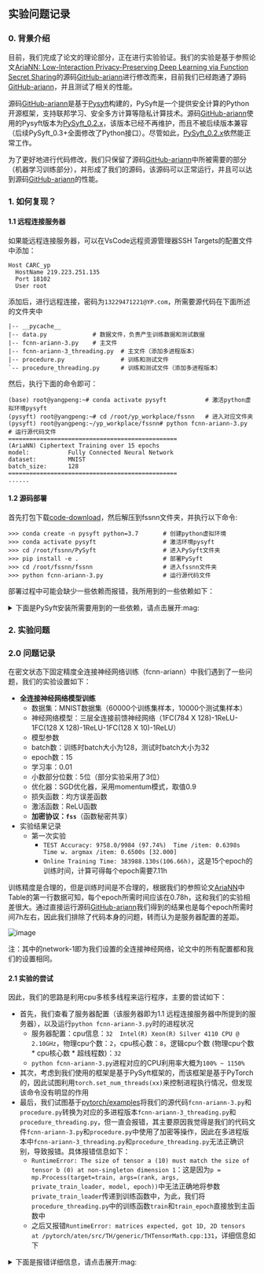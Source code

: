 ## 实验问题记录

### 0. 背景介绍

目前，我们完成了论文的理论部分，正在进行实验验证。我们的实验是基于参照论文[AriaNN: Low-Interaction Privacy-Preserving Deep Learning via Function Secret Sharing](https://petsymposium.org/popets/2022/popets-2022-0015.php)的源码[GitHub-ariann](https://github.com/LaRiffle/ariann)进行修改而来，目前我们已经跑通了源码[GitHub-ariann](https://github.com/LaRiffle/ariann)，并且测试了相关的性能。

源码[GitHub-ariann](https://github.com/LaRiffle/ariann)是基于[Pysyft](https://github.com/OpenMined/PySyft)构建的，PySyft是一个提供安全计算的Python开源框架，支持联邦学习、安全多方计算等隐私计算技术。源码[GitHub-ariann](https://github.com/LaRiffle/ariann)使用的Pysyft版本为[PySyft_0.2.x](https://github.com/OpenMined/PySyft/tree/PySyft/syft_0.2.x)，该版本已经不再维护，而且不被后续版本兼容（后续PySyft_0.3+全面修改了Python接口）。尽管如此，[PySyft_0.2.x](https://github.com/OpenMined/PySyft/tree/PySyft/syft_0.2.x)依然能正常工作。

为了更好地进行代码修改，我们只保留了源码[GitHub-ariann](https://github.com/LaRiffle/ariann)中所被需要的部分（机器学习训练部分），并形成了我们的源码，该源码可以正常运行，并且可以达到源码[GitHub-ariann](https://github.com/LaRiffle/ariann)的性能。

### 1. 如何复现？

#### 1.1 远程连接服务器

如果能远程连接服务器，可以在VsCode远程资源管理器SSH Targets的配置文件中添加：
```
Host CARC_yp
  HostName 219.223.251.135
  Port 18102
  User root
```
添加后，进行远程连接，密码为`13229471221@YP.com`，所需要源代码在下面所述的文件夹中
```
|-- __pycache__
|-- data.py             # 数据文件，负责产生训练数据和测试数据
|-- fcnn-ariann-3.py    # 主文件
|-- fcnn-ariann-3_threading.py  # 主文件（添加多进程版本）
|-- procedure.py                # 训练和测试文件
`-- procedure_threading.py      # 训练和测试文件（添加多进程版本）

```

然后，执行下面的命令即可：
```
(base) root@yangpeng:~# conda activate pysyft           # 激活python虚拟环境pysyft
(pysyft) root@yangpeng:~# cd /root/yp_workplace/fssnn   # 进入对应文件夹
(pysyft) root@yangpeng:~/yp_workplace/fssnn# python fcnn-ariann-3.py    # 运行源代码文件
================================================
(AriaNN) Ciphertext Training over 15 epochs
model:           Fully Connected Neural Network
dataset:         MNIST
batch_size:      128
================================================
......
```


#### 1.2 源码部署

首先打包下载[code-download](https://resource-1305526482.cos.ap-guangzhou.myqcloud.com/Code/fssnn.zip)，然后解压到fssnn文件夹，并执行以下命令:

```
>>> conda create -n pysyft python=3.7       # 创建python虚拟环境
>>> conda activate pysyft                   # 激活环境pysyft
>>> cd /root/fssnn/PySyft                   # 进入PySyft文件夹
>>> pip install -e .                        # 部署PySyft
>>> cd /root/fssnn/fssnn                    # 进入fssnn文件夹
>>> python fcnn-ariann-3.py                 # 运行源代码文件 
```

部署过程中可能会缺少一些依赖而报错，我所用到的一些依赖如下：

<details>
<summary>下面是PySyft安装所需要用到的一些依赖，请点击展开:mag:</summary>

```
Package              Version     Editable project location
-------------------- ----------- --------------------------------
aioice               0.6.18
aiortc               0.9.28
attrs                22.1.0
av                   8.1.0
backcall             0.2.0
beautifulsoup4       4.11.1
bidict               0.22.0
bleach               5.0.1
certifi              2022.9.24
cffi                 1.15.1
chardet              3.0.4
click                7.1.2
crc32c               2.3
cryptography         38.0.4
debugpy              1.6.4
decorator            5.1.1
defusedxml           0.7.1
dill                 0.3.6
entrypoints          0.4
fastjsonschema       2.16.2
Flask                1.1.4
Flask-SocketIO       4.2.1
idna                 2.8
importlib-metadata   5.1.0
importlib-resources  1.5.0
ipykernel            6.9.2
ipython              7.34.0
ipython-genutils     0.2.0
itsdangerous         1.1.0
jedi                 0.18.2
Jinja2               2.11.3
jsonschema           4.17.3
jupyter-client       7.1.2
jupyter_core         4.12.0
jupyterlab-pygments  0.2.2
lz4                  3.0.2
MarkupSafe           2.1.1
matplotlib-inline    0.1.6
mistune              0.8.4
msgpack              1.0.4
msgpack-numpy        0.4.8
nbclient             0.5.13
nbconvert            6.4.5
nbformat             5.7.0
nest-asyncio         1.5.6
netifaces            0.11.0
notebook             5.7.8
numpy                1.18.5
openmined.threepio   0.2.0
pandocfilters        1.5.0
parso                0.8.3
pexpect              4.8.0
phe                  1.4.0
pickleshare          0.7.5
Pillow               9.3.0
pip                  22.2.2
pkgutil_resolve_name 1.3.10
prometheus-client    0.15.0
prompt-toolkit       3.0.36
protobuf             3.19.0
psutil               5.7.0
ptyprocess           0.7.0
pyarrow              2.0.0
pycparser            2.21
pyee                 9.0.4
Pygments             2.13.0
pylibsrtp            0.7.1
pyrsistent           0.19.2
python-dateutil      2.8.2
python-engineio      4.3.4
python-socketio      5.7.2
pyzmq                24.0.1
requests             2.22.0
requests-toolbelt    0.9.1
RestrictedPython     5.2
scipy                1.4.1
Send2Trash           1.8.0
setuptools           63.4.1
six                  1.16.0
soupsieve            2.3.2.post1
sycret               0.1.3
syft                 0.2.9       /root/yp_workplace/ariann/PySyft
syft-proto           0.5.3
tblib                1.6.0
terminado            0.13.3
testpath             0.6.0
torch                1.4.0
torchvision          0.5.0
tornado              4.5.3
traitlets            5.7.1
typing_extensions    4.4.0
urllib3              1.25.11
wcwidth              0.2.5
webencodings         0.5.1
websocket-client     0.57.0
websockets           8.1
Werkzeug             1.0.1
wheel                0.37.1
zipp                 3.11.0
```
</details>

### 2. 实验问题

### 2.0 问题记录

在密文状态下固定精度全连接神经网络训练（fcnn-ariann）中我们遇到了一些问题，我们的实验设置如下：
+ **全连接神经网络模型训练**
  +  数据集：MNIST数据集（60000个训练集样本，10000个测试集样本）
  +  神经网络模型：三层全连接前馈神经网络（1FC(784 X 128)-1ReLU-1FC(128 X 128)-1ReLU-1FC(128 X 10)-1ReLU）
  +  模型参数
    + batch数：训练时batch大小为128，测试时batch大小为32
    + epoch数：15
    + 学习率：0.01
    + 小数部分位数：5位（部分实验采用了3位）
  + 优化器：SGD优化器，采用momentum模式，取值0.9
  + 损失函数：均方误差函数
  + 激活函数：ReLU函数
  + **加密协议：`fss`**（函数秘密共享） 
+ 实验结果记录
  + 第一次实验
    + `TEST Accuracy: 9758.0/9984 (97.74%) 	Time /item: 0.6398s 	Time w. argmax /item: 0.6500s [32.000]`
    + `Online Training Time: 383988.130s(106.66h)`，这是15个epoch的训练时间，计算可得每个epoch需要7.11h

训练精度是合理的，但是训练时间是不合理的，根据我们的参照论文[AriaNN](https://petsymposium.org/popets/2022/popets-2022-0015.php)中Table的第一行数据可知，每个epoch所需时间应该在0.78h，这和我们的实验相差很大。通过直接运行源码[GitHub-ariann](https://github.com/LaRiffle/ariann)我们得到的结果也是每个epoch所需时间7h左右，因此我们排除了代码本身的问题，转而认为是服务器配置的差距。

![image](https://user-images.githubusercontent.com/66773755/208018770-b1300bb3-f9c0-42fc-adc8-c2c7d29dd2ec.png)


注：其中的network-1即为我们设置的全连接神经网络，论文中的所有配置都和我们的设置相同。

#### 2.1 实验的尝试

因此，我们的思路是利用cpu多核多线程来运行程序，主要的尝试如下：
+ 首先，我们查看了服务器配置（该服务器即为1.1 远程连接服务器中所提到的服务器），以及运行`python fcnn-ariann-3.py`时的进程状况
    + 服务器配置：cpu信息：`32  Intel(R) Xeon(R) Silver 4110 CPU @ 2.10GHz`，物理cpu个数：`2`，cpu核心数：`8`，逻辑cpu个数 (物理cpu个数 * cpu核心数 * 超线程数)：`32`
    + `python fcnn-ariann-3.py`进程对应的CPU利用率大概为`100% ~ 1150%`
+ 其次，考虑到我们使用的框架是基于PySyft框架的，而该框架是基于PyTorch的，因此试图利用`torch.set_num_threads(xx)`来控制进程执行情况，但发现该命令没有明显的作用
+ 最后，我们试图基于[pytorch/examples](https://github.com/pytorch/examples/tree/main/mnist_hogwild)将我们的源代码`fcnn-ariann-3.py`和`procedure.py`转换为对应的多进程版本`fcnn-ariann-3_threading.py`和`procedure_threading.py`，但一直会报错，其主要原因我觉得是我们的代码文件`fcnn-ariann-3.py`和`procedure.py`中使用了加密等操作，因此在多进程版本中`fcnn-ariann-3_threading.py`和`procedure_threading.py`无法正确识别，导致报错。具体报错信息如下：
  + `RuntimeError: The size of tensor a (10) must match the size of tensor b (0) at non-singleton dimension 1`：这是因为`p = mp.Process(target=train, args=(rank, args, private_train_loader, model, epoch))`中无法正确地将参数`private_train_loader`传递到训练函数中，为此，我们将`procedure_threading.py`中的训练函数`train`和`train_epoch`直接放到主函数中
  + 之后又报错`RuntimeError: matrices expected, got 1D, 2D tensors at /pytorch/aten/src/TH/generic/THTensorMath.cpp:131`，详细信息如下

<details>
<summary>下面是报错详细信息，请点击展开:mag:</summary>
```
(pysyft) root@yangpeng:~/yp_workplace/fssnn# python fcnn-ariann-3_threading.py
================================================
(AriaNN) Ciphertext Training over 15 epochs
model:           Fully Connected Neural Network
dataset:         MNIST
batch_size:      128
================================================
Process Process-1:
Traceback (most recent call last):
  File "/root/yp_workplace/ariann/PySyft/syft/frameworks/torch/tensors/interpreters/native.py", line 439, in handle_func_command
    cmd, args_, kwargs_, return_args_type=True
  File "/root/yp_workplace/ariann/PySyft/syft/generic/frameworks/hook/hook_args.py", line 170, in unwrap_args_from_function
    new_args = args_hook_function(args_)
  File "/root/yp_workplace/ariann/PySyft/syft/generic/frameworks/hook/hook_args.py", line 360, in <lambda>
    return lambda x: f(lambdas, x)
  File "/root/yp_workplace/ariann/PySyft/syft/generic/frameworks/hook/hook_args.py", line 538, in three_fold
    lambdas[0](args_[0], **kwargs),
  File "/root/yp_workplace/ariann/PySyft/syft/generic/frameworks/hook/hook_args.py", line 335, in <lambda>
    else lambda i: forward_func[type(i)](i)
  File "/root/yp_workplace/ariann/PySyft/syft/frameworks/torch/hook/hook_args.py", line 27, in <lambda>
    else (_ for _ in ()).throw(PureFrameworkTensorFoundError),
  File "/root/yp_workplace/ariann/PySyft/syft/frameworks/torch/hook/hook_args.py", line 27, in <genexpr>
    else (_ for _ in ()).throw(PureFrameworkTensorFoundError),
syft.exceptions.PureFrameworkTensorFoundError

During handling of the above exception, another exception occurred:

Traceback (most recent call last):
  File "/root/miniconda3/envs/pysyft/lib/python3.7/multiprocessing/process.py", line 297, in _bootstrap
    self.run()
  File "/root/miniconda3/envs/pysyft/lib/python3.7/multiprocessing/process.py", line 99, in run
    self._target(*self._args, **self._kwargs)
  File "/root/yp_workplace/fssnn/fcnn-ariann-3_threading.py", line 104, in train
    train_epoch(args, model, private_train_loader, optimizer, epoch)
  File "/root/yp_workplace/fssnn/fcnn-ariann-3_threading.py", line 129, in train_epoch
    loss[0] = forward(optimizer, model, data, target)   # 前向传播
  File "/root/yp_workplace/fssnn/fcnn-ariann-3_threading.py", line 119, in forward
    output = model(data)
  File "/root/miniconda3/envs/pysyft/lib/python3.7/site-packages/torch/nn/modules/module.py", line 532, in __call__
    result = self.forward(*input, **kwargs)
  File "/root/yp_workplace/fssnn/fcnn-ariann-3_threading.py", line 33, in forward
    x = F.relu(self.fc1(x))          # 此处的relu函数是秘密协议中的relu函数，不能自定义
  File "/root/miniconda3/envs/pysyft/lib/python3.7/site-packages/torch/nn/modules/module.py", line 532, in __call__
    result = self.forward(*input, **kwargs)
  File "/root/miniconda3/envs/pysyft/lib/python3.7/site-packages/torch/nn/modules/linear.py", line 87, in forward
    return F.linear(input, self.weight, self.bias)
  File "/root/yp_workplace/ariann/PySyft/syft/generic/frameworks/hook/hook.py", line 345, in overloaded_func
    response = handle_func_command(command)
  File "/root/yp_workplace/ariann/PySyft/syft/frameworks/torch/tensors/interpreters/native.py", line 482, in handle_func_command
    response = cls._get_response(cmd, args_, kwargs_)
  File "/root/yp_workplace/ariann/PySyft/syft/frameworks/torch/tensors/interpreters/native.py", line 516, in _get_response
    response = command_method(*args_, **kwargs_)
  File "/root/miniconda3/envs/pysyft/lib/python3.7/site-packages/torch/nn/functional.py", line 1370, in linear
    ret = torch.addmm(bias, input, weight.t())
  File "/root/yp_workplace/ariann/PySyft/syft/generic/frameworks/hook/hook.py", line 345, in overloaded_func
    response = handle_func_command(command)
  File "/root/yp_workplace/ariann/PySyft/syft/frameworks/torch/tensors/interpreters/native.py", line 482, in handle_func_command
    response = cls._get_response(cmd, args_, kwargs_)
  File "/root/yp_workplace/ariann/PySyft/syft/frameworks/torch/tensors/interpreters/native.py", line 516, in _get_response
    response = command_method(*args_, **kwargs_)
RuntimeError: matrices expected, got 1D, 2D tensors at /pytorch/aten/src/TH/generic/THTensorMath.cpp:131
Process Process-3:
Traceback (most recent call last):
  File "/root/yp_workplace/ariann/PySyft/syft/frameworks/torch/tensors/interpreters/native.py", line 439, in handle_func_command
    cmd, args_, kwargs_, return_args_type=True
  File "/root/yp_workplace/ariann/PySyft/syft/generic/frameworks/hook/hook_args.py", line 170, in unwrap_args_from_function
    new_args = args_hook_function(args_)
  File "/root/yp_workplace/ariann/PySyft/syft/generic/frameworks/hook/hook_args.py", line 360, in <lambda>
    return lambda x: f(lambdas, x)
  File "/root/yp_workplace/ariann/PySyft/syft/generic/frameworks/hook/hook_args.py", line 538, in three_fold
    lambdas[0](args_[0], **kwargs),
  File "/root/yp_workplace/ariann/PySyft/syft/generic/frameworks/hook/hook_args.py", line 335, in <lambda>
    else lambda i: forward_func[type(i)](i)
  File "/root/yp_workplace/ariann/PySyft/syft/frameworks/torch/hook/hook_args.py", line 27, in <lambda>
    else (_ for _ in ()).throw(PureFrameworkTensorFoundError),
  File "/root/yp_workplace/ariann/PySyft/syft/frameworks/torch/hook/hook_args.py", line 27, in <genexpr>
    else (_ for _ in ()).throw(PureFrameworkTensorFoundError),
syft.exceptions.PureFrameworkTensorFoundError

During handling of the above exception, another exception occurred:

Traceback (most recent call last):
  File "/root/miniconda3/envs/pysyft/lib/python3.7/multiprocessing/process.py", line 297, in _bootstrap
    self.run()
  File "/root/miniconda3/envs/pysyft/lib/python3.7/multiprocessing/process.py", line 99, in run
    self._target(*self._args, **self._kwargs)
  File "/root/yp_workplace/fssnn/fcnn-ariann-3_threading.py", line 104, in train
    train_epoch(args, model, private_train_loader, optimizer, epoch)
  File "/root/yp_workplace/fssnn/fcnn-ariann-3_threading.py", line 129, in train_epoch
    loss[0] = forward(optimizer, model, data, target)   # 前向传播
  File "/root/yp_workplace/fssnn/fcnn-ariann-3_threading.py", line 119, in forward
    output = model(data)
  File "/root/miniconda3/envs/pysyft/lib/python3.7/site-packages/torch/nn/modules/module.py", line 532, in __call__
    result = self.forward(*input, **kwargs)
  File "/root/yp_workplace/fssnn/fcnn-ariann-3_threading.py", line 33, in forward
    x = F.relu(self.fc1(x))          # 此处的relu函数是秘密协议中的relu函数，不能自定义
  File "/root/miniconda3/envs/pysyft/lib/python3.7/site-packages/torch/nn/modules/module.py", line 532, in __call__
    result = self.forward(*input, **kwargs)
  File "/root/miniconda3/envs/pysyft/lib/python3.7/site-packages/torch/nn/modules/linear.py", line 87, in forward
    return F.linear(input, self.weight, self.bias)
  File "/root/yp_workplace/ariann/PySyft/syft/generic/frameworks/hook/hook.py", line 345, in overloaded_func
    response = handle_func_command(command)
  File "/root/yp_workplace/ariann/PySyft/syft/frameworks/torch/tensors/interpreters/native.py", line 482, in handle_func_command
    response = cls._get_response(cmd, args_, kwargs_)
  File "/root/yp_workplace/ariann/PySyft/syft/frameworks/torch/tensors/interpreters/native.py", line 516, in _get_response
    response = command_method(*args_, **kwargs_)
  File "/root/miniconda3/envs/pysyft/lib/python3.7/site-packages/torch/nn/functional.py", line 1370, in linear
    ret = torch.addmm(bias, input, weight.t())
  File "/root/yp_workplace/ariann/PySyft/syft/generic/frameworks/hook/hook.py", line 345, in overloaded_func
    response = handle_func_command(command)
  File "/root/yp_workplace/ariann/PySyft/syft/frameworks/torch/tensors/interpreters/native.py", line 482, in handle_func_command
    response = cls._get_response(cmd, args_, kwargs_)
  File "/root/yp_workplace/ariann/PySyft/syft/frameworks/torch/tensors/interpreters/native.py", line 516, in _get_response
    response = command_method(*args_, **kwargs_)
RuntimeError: matrices expected, got 1D, 2D tensors at /pytorch/aten/src/TH/generic/THTensorMath.cpp:131
Process Process-2:
Traceback (most recent call last):
  File "/root/yp_workplace/ariann/PySyft/syft/frameworks/torch/tensors/interpreters/native.py", line 439, in handle_func_command
    cmd, args_, kwargs_, return_args_type=True
  File "/root/yp_workplace/ariann/PySyft/syft/generic/frameworks/hook/hook_args.py", line 170, in unwrap_args_from_function
    new_args = args_hook_function(args_)
  File "/root/yp_workplace/ariann/PySyft/syft/generic/frameworks/hook/hook_args.py", line 360, in <lambda>
    return lambda x: f(lambdas, x)
  File "/root/yp_workplace/ariann/PySyft/syft/generic/frameworks/hook/hook_args.py", line 538, in three_fold
    lambdas[0](args_[0], **kwargs),
  File "/root/yp_workplace/ariann/PySyft/syft/generic/frameworks/hook/hook_args.py", line 335, in <lambda>
    else lambda i: forward_func[type(i)](i)
  File "/root/yp_workplace/ariann/PySyft/syft/frameworks/torch/hook/hook_args.py", line 27, in <lambda>
    else (_ for _ in ()).throw(PureFrameworkTensorFoundError),
  File "/root/yp_workplace/ariann/PySyft/syft/frameworks/torch/hook/hook_args.py", line 27, in <genexpr>
    else (_ for _ in ()).throw(PureFrameworkTensorFoundError),
syft.exceptions.PureFrameworkTensorFoundError

During handling of the above exception, another exception occurred:

Traceback (most recent call last):
  File "/root/miniconda3/envs/pysyft/lib/python3.7/multiprocessing/process.py", line 297, in _bootstrap
    self.run()
  File "/root/miniconda3/envs/pysyft/lib/python3.7/multiprocessing/process.py", line 99, in run
    self._target(*self._args, **self._kwargs)
  File "/root/yp_workplace/fssnn/fcnn-ariann-3_threading.py", line 104, in train
    train_epoch(args, model, private_train_loader, optimizer, epoch)
  File "/root/yp_workplace/fssnn/fcnn-ariann-3_threading.py", line 129, in train_epoch
    loss[0] = forward(optimizer, model, data, target)   # 前向传播
  File "/root/yp_workplace/fssnn/fcnn-ariann-3_threading.py", line 119, in forward
    output = model(data)
  File "/root/miniconda3/envs/pysyft/lib/python3.7/site-packages/torch/nn/modules/module.py", line 532, in __call__
    result = self.forward(*input, **kwargs)
  File "/root/yp_workplace/fssnn/fcnn-ariann-3_threading.py", line 33, in forward
    x = F.relu(self.fc1(x))          # 此处的relu函数是秘密协议中的relu函数，不能自定义
  File "/root/miniconda3/envs/pysyft/lib/python3.7/site-packages/torch/nn/modules/module.py", line 532, in __call__
    result = self.forward(*input, **kwargs)
  File "/root/miniconda3/envs/pysyft/lib/python3.7/site-packages/torch/nn/modules/linear.py", line 87, in forward
    return F.linear(input, self.weight, self.bias)
  File "/root/yp_workplace/ariann/PySyft/syft/generic/frameworks/hook/hook.py", line 345, in overloaded_func
    response = handle_func_command(command)
  File "/root/yp_workplace/ariann/PySyft/syft/frameworks/torch/tensors/interpreters/native.py", line 482, in handle_func_command
    response = cls._get_response(cmd, args_, kwargs_)
  File "/root/yp_workplace/ariann/PySyft/syft/frameworks/torch/tensors/interpreters/native.py", line 516, in _get_response
    response = command_method(*args_, **kwargs_)
  File "/root/miniconda3/envs/pysyft/lib/python3.7/site-packages/torch/nn/functional.py", line 1370, in linear
    ret = torch.addmm(bias, input, weight.t())
  File "/root/yp_workplace/ariann/PySyft/syft/generic/frameworks/hook/hook.py", line 345, in overloaded_func
    response = handle_func_command(command)
  File "/root/yp_workplace/ariann/PySyft/syft/frameworks/torch/tensors/interpreters/native.py", line 482, in handle_func_command
    response = cls._get_response(cmd, args_, kwargs_)
  File "/root/yp_workplace/ariann/PySyft/syft/frameworks/torch/tensors/interpreters/native.py", line 516, in _get_response
    response = command_method(*args_, **kwargs_)
RuntimeError: matrices expected, got 1D, 2D tensors at /pytorch/aten/src/TH/generic/THTensorMath.cpp:131
```
</details>





